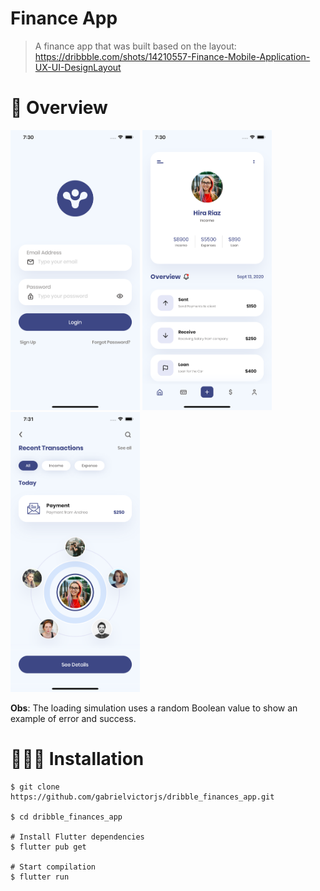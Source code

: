 # Finance App

> A finance app that was built based on the layout: https://dribbble.com/shots/14210557-Finance-Mobile-Application-UX-UI-DesignLayout 



# 📲 Overview


<img src="screenshots/sign-in-page.png" width="207" height="448" >    <img src="screenshots/home-page.png" width="207" height="448" >
<img src="screenshots/recent-transactions-page.png" width="207" height="448" >    

**Obs**: The loading simulation uses a random Boolean value to show an example of error and success.

# 👨🏽‍💻 Installation



```
$ git clone https://github.com/gabrielvictorjs/dribble_finances_app.git

$ cd dribble_finances_app

# Install Flutter dependencies
$ flutter pub get

# Start compilation
$ flutter run

```
